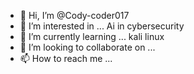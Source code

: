 - 👋 Hi, I’m @Cody-coder017
- 👀 I’m interested in ... Ai in cybersecurity
- 🌱 I’m currently learning ... kali linux
- 💞️ I’m looking to collaborate on ...
- 📫 How to reach me ...

<!---
Cody-coder017/Cody-coder017 is a ✨ special ✨ repository because its `README.md` (this file) appears on your GitHub profile.
You can click the Preview link to take a look at your changes.
--->
